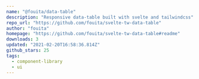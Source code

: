 ```yaml
---
name: "@fouita/data-table"
description: "Responsive data-table built with svelte and tailwindcss"
repo_url: "https://github.com/fouita/svelte-tw-data-table"
author: "fouita"
homepage: "https://github.com/fouita/svelte-tw-data-table#readme"
downloads: 3
updated: "2021-02-20T16:58:36.814Z"
github_stars: 25
tags: 
  - component-library
  - ui
---
```

